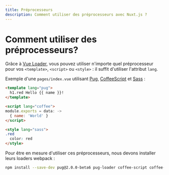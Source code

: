 ```yaml
---
title: Préprocesseurs
description: Comment utiliser des préprocesseurs avec Nuxt.js ?
---
```


# Comment utiliser des préprocesseurs?

Grâce à [Vue Loader](http://vue-loader.vuejs.org/fr/configurations/pre-processors.html), vous pouvez utiliser n'importe quel préprocesseur pour vos `<template>`, `<script>` ou `<style>` : il suffit d'utiliser l'attribut `lang`.

Exemple d'une `pages/index.vue` utilisant [Pug](https://github.com/pugjs/pug), [CoffeeScript](http://coffeescript.org) et [Sass](http://sass-lang.com/) :

```html
<template lang="pug">
  h1.red Hello {{ name }}!
</template>

<script lang="coffee">
module.exports = data: ->
  { name: 'World' }
</script>

<style lang="sass">
.red
  color: red
</style>
```

Pour être en mesure d'utiliser ces préprocesseurs, nous devons installer leurs loaders webpack :

```bash
npm install --save-dev pug@2.0.0-beta6 pug-loader coffee-script coffee-loader node-sass sass-loader
```
